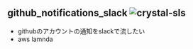 ## github_notifications_slack ![crystal-sls](https://github.com/limit7412/github_notifications_slack/workflows/crystal-sls/badge.svg)
  - githubのアカウントの通知をslackで流したい
  - aws lamnda
